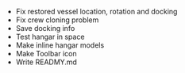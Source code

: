* Fix restored vessel location, rotation and docking
* Fix crew cloning problem
* Save docking info
* Test hangar in space
* Make inline hangar models
* Make Toolbar icon
* Write READMY.md